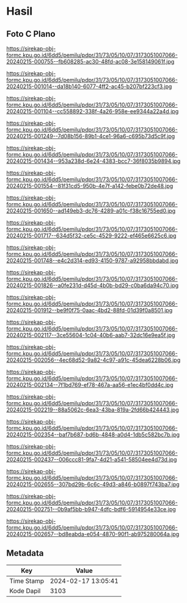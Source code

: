 # Hasil

## Foto C Plano

https://sirekap-obj-formc.kpu.go.id/6dd5/pemilu/pdpr/31/73/05/10/07/3173051007066-20240215-000755--fb608285-ac30-48fd-ac08-3e158149061f.jpg

https://sirekap-obj-formc.kpu.go.id/6dd5/pemilu/pdpr/31/73/05/10/07/3173051007066-20240215-001014--da18b140-6077-4ff2-ac45-b207bf223cf3.jpg

https://sirekap-obj-formc.kpu.go.id/6dd5/pemilu/pdpr/31/73/05/10/07/3173051007066-20240215-001104--cc558892-338f-4a26-958e-ee9344a22a4d.jpg

https://sirekap-obj-formc.kpu.go.id/6dd5/pemilu/pdpr/31/73/05/10/07/3173051007066-20240215-001249--7d08b156-89b1-4ce1-96a6-c695b73d5c9f.jpg

https://sirekap-obj-formc.kpu.go.id/6dd5/pemilu/pdpr/31/73/05/10/07/3173051007066-20240215-001434--953a238d-6e24-4383-bcc7-36f8035b9894.jpg

https://sirekap-obj-formc.kpu.go.id/6dd5/pemilu/pdpr/31/73/05/10/07/3173051007066-20240215-001554--81f31cd5-950b-4e7f-a142-febe0b72de48.jpg

https://sirekap-obj-formc.kpu.go.id/6dd5/pemilu/pdpr/31/73/05/10/07/3173051007066-20240215-001650--ad149eb3-dc76-4289-a01c-f38c16755ed0.jpg

https://sirekap-obj-formc.kpu.go.id/6dd5/pemilu/pdpr/31/73/05/10/07/3173051007066-20240215-001717--634d5f32-ce5c-4529-9222-ef465e6625c6.jpg

https://sirekap-obj-formc.kpu.go.id/6dd5/pemilu/pdpr/31/73/05/10/07/3173051007066-20240215-001748--e4c2d314-ed93-4150-9787-a92958bbdabd.jpg

https://sirekap-obj-formc.kpu.go.id/6dd5/pemilu/pdpr/31/73/05/10/07/3173051007066-20240215-001826--a0fe231d-d45d-4b0b-bd29-c0ba6da94c70.jpg

https://sirekap-obj-formc.kpu.go.id/6dd5/pemilu/pdpr/31/73/05/10/07/3173051007066-20240215-001912--be9f0f75-0aac-4bd2-88fd-01d39f0a8501.jpg

https://sirekap-obj-formc.kpu.go.id/6dd5/pemilu/pdpr/31/73/05/10/07/3173051007066-20240215-002117--3ce55604-1c04-40b6-aab7-32dc16e9ea5f.jpg

https://sirekap-obj-formc.kpu.go.id/6dd5/pemilu/pdpr/31/73/05/10/07/3173051007066-20240215-002056--4ec68d52-9a82-4c97-a91c-45dea6228b06.jpg

https://sirekap-obj-formc.kpu.go.id/6dd5/pemilu/pdpr/31/73/05/10/07/3173051007066-20240215-002134--7f1bd769-ef78-467a-aa56-e1ec4bf0dd4c.jpg

https://sirekap-obj-formc.kpu.go.id/6dd5/pemilu/pdpr/31/73/05/10/07/3173051007066-20240215-002219--88a5062c-6ea3-43ba-819a-2fd66b424443.jpg

https://sirekap-obj-formc.kpu.go.id/6dd5/pemilu/pdpr/31/73/05/10/07/3173051007066-20240215-002354--baf7b687-bd6b-4848-a0d4-1db5c582bc7b.jpg

https://sirekap-obj-formc.kpu.go.id/6dd5/pemilu/pdpr/31/73/05/10/07/3173051007066-20240215-002437--006ccc81-9fa7-4d21-a541-58504ee4d73d.jpg

https://sirekap-obj-formc.kpu.go.id/6dd5/pemilu/pdpr/31/73/05/10/07/3173051007066-20240215-002655--307bd29b-6c6c-49d3-a846-b0897f743ba7.jpg

https://sirekap-obj-formc.kpu.go.id/6dd5/pemilu/pdpr/31/73/05/10/07/3173051007066-20240215-002751--0b9af5bb-b947-4dfc-bdf6-5914954e33ce.jpg

https://sirekap-obj-formc.kpu.go.id/6dd5/pemilu/pdpr/31/73/05/10/07/3173051007066-20240215-002657--bd8eabda-e054-4870-90f1-ab975280064a.jpg


## Metadata

| Key        | Value               |
| ---------- | ------------------- |
| Time Stamp | 2024-02-17 13:05:41 |
| Kode Dapil | 3103                |



